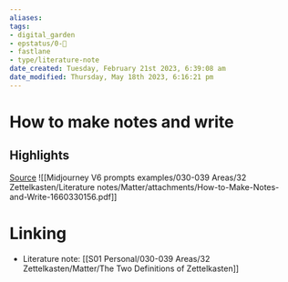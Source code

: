 ```yaml
---
aliases: 
tags: 
- digital_garden
- epstatus/0-🌰
- fastlane
- type/literature-note
date_created: Tuesday, February 21st 2023, 6:39:08 am
date_modified: Thursday, May 18th 2023, 6:16:21 pm
---
```

# How to make notes and write
## Highlights


[Source](https://minnstate.pressbooks.pub/write/)
![[Midjourney V6 prompts examples/030-039 Areas/32 Zettelkasten/Literature notes/Matter/attachments/How-to-Make-Notes-and-Write-1660330156.pdf]]

# Linking
+ Literature note: [[S01 Personal/030-039 Areas/32 Zettelkasten/Matter/The Two Definitions of Zettelkasten]]